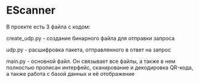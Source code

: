 # EScanner


В проекте есть 3 файла с кодом:

create_udp.py - создание бинарного файла для отправки запроса

udp.py - расшифровка пакета, отправленного в ответ на запрос

main.py - основной файл. Он связывает все файлы, а также в нем полностью прописан интерфейс, сканирование и декодировка QR-кода, а также работа с базой данных и её отображение
